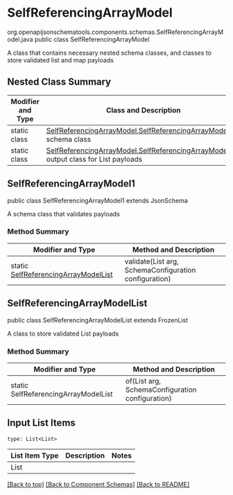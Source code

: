 # SelfReferencingArrayModel
org.openapijsonschematools.components.schemas.SelfReferencingArrayModel.java
public class SelfReferencingArrayModel

A class that contains necessary nested schema classes, and classes to store validated list and map payloads

## Nested Class Summary
| Modifier and Type | Class and Description |
| ----------------- | ---------------------- |
| static class | [SelfReferencingArrayModel.SelfReferencingArrayModel1](#selfreferencingarraymodel1)<br> schema class |
| static class | [SelfReferencingArrayModel.SelfReferencingArrayModelList](#selfreferencingarraymodellist)<br> output class for List payloads |

## SelfReferencingArrayModel1
public class SelfReferencingArrayModel1
extends JsonSchema

A schema class that validates payloads

### Method Summary
| Modifier and Type | Method and Description |
| ----------------- | ---------------------- |
| static [SelfReferencingArrayModelList](#selfreferencingarraymodellist) | validate(List<List> arg, SchemaConfiguration configuration) |

## SelfReferencingArrayModelList
public class SelfReferencingArrayModelList
extends FrozenList<SelfReferencingArrayModelList>

A class to store validated List payloads

### Method Summary
| Modifier and Type | Method and Description |
| ----------------- | ---------------------- |
| static SelfReferencingArrayModelList | of(List<List> arg, SchemaConfiguration configuration) |

## Input List Items
```
type: List<List>
```
List Item Type | Description | Notes
-------------------- | ------------- | -------------
List |  |

[[Back to top]](#top) [[Back to Component Schemas]](../../../README.md#Component-Schemas) [[Back to README]](../../../README.md)
